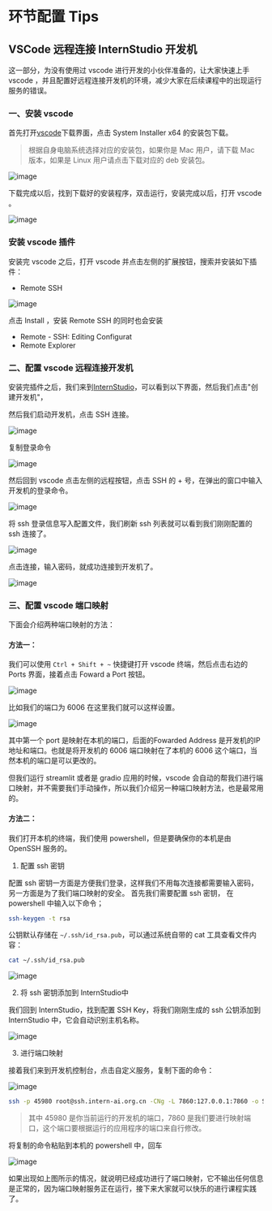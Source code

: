 # 环节配置 Tips


## VSCode 远程连接 InternStudio 开发机

这一部分，为没有使用过 vscode 进行开发的小伙伴准备的，让大家快速上手 vscode ，并且配置好远程连接开发机的环境，减少大家在后续课程中的出现运行服务的错误。

### 一、安装 vscode

首先打开[vscode](https://code.visualstudio.com/Download)下载界面，点击 System Installer x64 的安装包下载。
> 根据自身电脑系统选择对应的安装包，如果你是 Mac 用户，请下载 Mac 版本，如果是 Linux 用户请点击下载对应的 deb 安装包。

![image](https://github.com/acwwt/Llama3-Tutorial/assets/110531742/4238a53f-4497-47bd-a447-ebc37cbd22ab)

下载完成以后，找到下载好的安装程序，双击运行，安装完成以后，打开 vscode 。

![image](https://github.com/acwwt/Llama3-Tutorial/assets/110531742/e0873f39-9cdb-437d-9345-40ad4e5f2413)

### 安装 vscode 插件

安装完 vscode 之后，打开 vscode 并点击左侧的扩展按钮，搜索并安装如下插件：

- Remote SSH

![image](https://github.com/acwwt/Llama3-Tutorial/assets/110531742/24ff026d-6607-466c-b9e7-8629ca801116)

点击 Install ，安装 Remote SSH 的同时也会安装

- Remote - SSH: Editing Configurat
- Remote Explorer

### 二、配置 vscode 远程连接开发机

安装完插件之后，我们来到[InternStudio](https://studio.intern-ai.org.cn/)，可以看到以下界面，然后我们点击"创建开发机"，



然后我们启动开发机，点击 SSH 连接。

![image](https://github.com/acwwt/Llama3-Tutorial/assets/110531742/10637a92-5847-4ed9-a573-100469db7b3b)

复制登录命令

![image](https://github.com/acwwt/Llama3-Tutorial/assets/110531742/a4f6a788-949b-45a3-b82d-8e0aaaa8dcd9)

然后回到 vscode 点击左侧的远程按钮，点击 SSH 的 + 号，在弹出的窗口中输入开发机的登录命令。

![image](https://github.com/acwwt/Llama3-Tutorial/assets/110531742/430f87b6-f66d-4048-b320-3c218d0848f0)

将 ssh 登录信息写入配置文件，我们刷新 ssh 列表就可以看到我们刚刚配置的 ssh 连接了。

![image](https://github.com/acwwt/Llama3-Tutorial/assets/110531742/5cf737da-6f3f-4c37-bfdc-ae28555772f9)

点击连接，输入密码，就成功连接到开发机了。

![image](https://github.com/acwwt/Llama3-Tutorial/assets/110531742/106b906f-9517-4325-887b-dd773d9964b6)

### 三、配置 vscode 端口映射

下面会介绍两种端口映射的方法：

#### 方法一：
我们可以使用 `Ctrl + Shift + ~` 快捷键打开 vscode 终端，然后点击右边的 Ports 界面，接着点击 Foward a Port 按钮。

![image](https://github.com/acwwt/Llama3-Tutorial/assets/110531742/9ab25bae-273a-4d42-859f-77ad83d7ca24)

比如我们的端口为 6006 在这里我们就可以这样设置。

![image](https://github.com/acwwt/Llama3-Tutorial/assets/110531742/b465120a-ac35-42fb-8bc6-2c1777072d9c)

其中第一个 port 是映射在本机的端口，后面的Fowarded Address 是开发机的IP地址和端口。也就是将开发机的 6006 端口映射在了本机的 6006 这个端口，当然本机的端口是可以更改的。

但我们运行 streamlit 或者是 gradio 应用的时候，vscode 会自动的帮我们进行端口映射，并不需要我们手动操作，所以我们介绍另一种端口映射方法，也是最常用的。

#### 方法二：

我们打开本机的终端，我们使用 powershell，但是要确保你的本机是由 OpenSSH 服务的。

1. 配置 ssh 密钥

配置 ssh 密钥一方面是方便我们登录，这样我们不用每次连接都需要输入密码，另一方面是为了我们端口映射的安全。
首先我们需要配置 ssh 密钥， 在powershell 中输入以下命令；

```bash
ssh-keygen -t rsa
```

公钥默认存储在 `~/.ssh/id_rsa.pub`，可以通过系统自带的 cat 工具查看文件内容：

```bash
cat ~/.ssh/id_rsa.pub
```

![image](https://github.com/acwwt/Llama3-Tutorial/assets/110531742/a963bd85-e477-4753-af0a-c610ac71bc31)

2. 将 ssh 密钥添加到 InternStudio中

我们回到 InternStudio，找到配置 SSH Key，将我们刚刚生成的 ssh 公钥添加到 InternStudio 中，它会自动识别主机名称。

![image](https://github.com/acwwt/Llama3-Tutorial/assets/110531742/c230ebcb-877b-4749-928f-086b3d6e1e56)

3. 进行端口映射

接着我们来到开发机控制台，点击自定义服务，复制下面的命令：

![image](https://github.com/acwwt/Llama3-Tutorial/assets/110531742/ce8c924b-29fb-4627-aabd-2303abc06993)

```bash
ssh -p 45980 root@ssh.intern-ai.org.cn -CNg -L 7860:127.0.0.1:7860 -o StrictHostKeyChecking=no
```
> 其中 45980 是你当前运行的开发机的端口，7860 是我们要进行映射端口，这个端口要根据运行的应用程序的端口来自行修改。

将复制的命令粘贴到本机的 powershell 中，回车

![image](https://github.com/acwwt/Llama3-Tutorial/assets/110531742/3b8ca544-6c09-4239-b9b1-bdd110e33955)

如果出现如上图所示的情况，就说明已经成功进行了端口映射，它不输出任何信息是正常的，因为端口映射服务正在运行，接下来大家就可以快乐的进行课程实践了。

